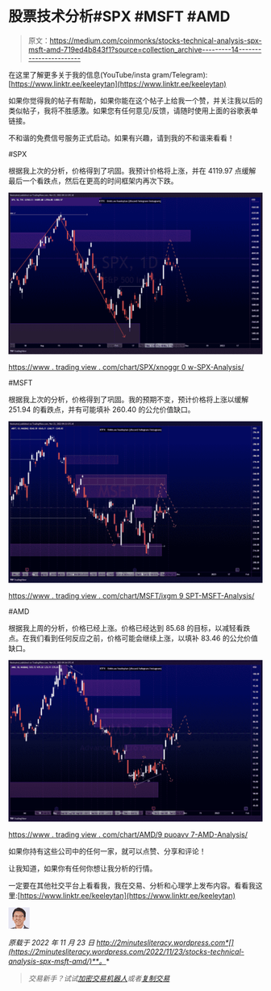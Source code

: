 # 股票技术分析#SPX #MSFT #AMD

> 原文：<https://medium.com/coinmonks/stocks-technical-analysis-spx-msft-amd-719ed4b843f1?source=collection_archive---------14----------------------->

在这里了解更多关于我的信息(YouTube/insta gram/Telegram):[https://www.linktr.ee/keeleytan](https://www.linktr.ee/keeleytan)

如果你觉得我的帖子有帮助，如果你能在这个帖子上给我一个赞，并关注我以后的类似帖子，我将不胜感激。如果您有任何意见/反馈，请随时使用上面的谷歌表单链接。

不和谐的免费信号服务正式启动。如果有兴趣，请到我的不和谐来看看！

#SPX

根据我上次的分析，价格得到了巩固。我预计价格将上涨，并在 4119.97 点缓解最后一个看跌点，然后在更高的时间框架内再次下跌。

![](img/6a00c22df7769aeabc5568dc32302a42.png)

[https://www . trading view . com/chart/SPX/xnoggr 0 w-SPX-Analysis/](https://www.tradingview.com/chart/SPX/xNoGgR0w-SPX-Analysis/)

#MSFT

根据我上次的分析，价格得到了巩固。我的预期不变，预计价格将上涨以缓解 251.94 的看跌点，并有可能填补 260.40 的公允价值缺口。

![](img/4ee743ba88c0d33d6af4be027ad7584d.png)

[https://www . trading view . com/chart/MSFT/ixgm 9 SPT-MSFT-Analysis/](https://www.tradingview.com/chart/MSFT/Ixgm9spT-MSFT-Analysis/)

#AMD

根据我上周的分析，价格已经上涨。价格已经达到 85.68 的目标，以减轻看跌点。在我们看到任何反应之前，价格可能会继续上涨，以填补 83.46 的公允价值缺口。

![](img/d74b70485a19eddae5e6882bbd84ffa8.png)

[https://www . trading view . com/chart/AMD/9 puoavv 7-AMD-Analysis/](https://www.tradingview.com/chart/AMD/9pUOAVv7-AMD-Analysis/)

如果你持有这些公司中的任何一家，就可以点赞、分享和评论！

让我知道，如果你有任何你想让我分析的行情。

一定要在其他社交平台上看看我，我在交易、分析和心理学上发布内容。看看我这里:[https://www.linktr.ee/keeleytan](https://www.linktr.ee/keeleytan)

![](img/c2f123c5e90c9f1f3e78919ad61f5272.png)

*原载于 2022 年 11 月 23 日 http://2minutesliteracy.wordpress.com*[](https://2minutesliteracy.wordpress.com/2022/11/23/stocks-technical-analysis-spx-msft-amd/)**。**

> *交易新手？试试[加密交易机器人](/coinmonks/crypto-trading-bot-c2ffce8acb2a)或者[复制交易](/coinmonks/top-10-crypto-copy-trading-platforms-for-beginners-d0c37c7d698c)*